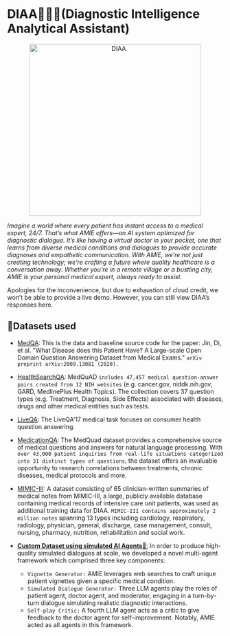 # DIAA👩🏼‍⚕️(Diagnostic Intelligence Analytical Assistant)
<p align = "center"><img src="https://github.com/xnileshtiwari/DIAA-Diagnostic-Intelligence-Analytical-Assistant-/assets/135645478/68fe66f1-9050-4417-9647-448c77fa9572" alt="DIAA" width="400" height="auto">
</p>


_Imagine a world where every patient has instant access to a medical expert, 24/7. That’s what AMIE offers—an AI system optimized for diagnostic dialogue. It’s like having a virtual doctor in your pocket, one that learns from diverse medical conditions and dialogues to provide accurate diagnoses and empathetic communication. With AMIE, we’re not just creating technology; we’re crafting a future where quality healthcare is a conversation away. Whether you’re in a remote village or a bustling city, AMIE is your personal medical expert, always ready to assist._



Apologies for the inconvenience, but due to exhaustion of cloud credit, we won’t be able to provide a live demo. However, you can still view DIAA’s responses here.





## 📃Datasets used
- [MedQA](https://huggingface.co/datasets/bigbio/med_qa): This is the data and baseline source code for the paper: Jin, Di, et al. "What Disease does this Patient Have? A Large-scale Open Domain Question Answering Dataset from Medical Exams." `arXiv preprint arXiv:2009.13081 (2020).`
- [HealthSearchQA](https://github.com/abachaa/MedQuAD): MedQuAD `includes 47,457 medical question-answer pairs created from 12 NIH websites` (e.g. cancer.gov, niddk.nih.gov, GARD, MedlinePlus Health Topics). The collection covers 37 question types (e.g. Treatment, Diagnosis, Side Effects) associated with diseases, drugs and other medical entities such as tests.  

- [LiveQA](https://github.com/abachaa/LiveQA_MedicalTask_TREC2017): The LiveQA'17 medical task focuses on consumer health question answering. 
- [MedicationQA](https://www.kaggle.com/datasets/thedevastator/comprehensive-medical-q-a-dataset): The MedQuad dataset provides a comprehensive source of medical questions and answers for natural language processing. With `over 43,000 patient inquiries from real-life situations categorized into 31 distinct types of questions`, the dataset offers an invaluable opportunity to research correlations between treatments, chronic diseases, medical protocols and more.

- [MIMIC-III](https://physionet.org/content/mimiciii/1.4/): A dataset consisting of 65 clinician-written summaries of medical notes from MIMIC-III, a large, publicly available database containing medical records of intensive care unit patients, was used as additional training data for DIAA. `MIMIC-III contains approximately 2 million notes` spanning 13 types including cardiology, respiratory, radiology, physician, general, discharge, case management, consult, nursing, pharmacy, nutrition, rehabilitation and social work.

- <ins>**Custom Dataset using simulated AI Agents🤖**:</ins> In order to produce high-quality simulated dialogues at scale, we developed a novel multi-agent framework which comprised three key components:
  - `Vignette Generator:` AMIE leverages web searches to craft unique patient vignettes given a specific
medical condition.
  - `Simulated Dialogue Generator:` Three LLM agents play the roles of patient agent, doctor agent,
and moderator, engaging in a turn-by-turn dialogue simulating realistic diagnostic interactions.
  - `Self-play Critic:` A fourth LLM agent acts as a critic to give feedback to the doctor agent for self-improvement. Notably, AMIE acted as all agents in this framework.

